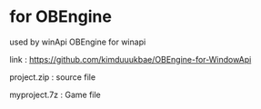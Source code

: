 # for OBEngine  

used by winApi OBEngine for winapi 

link : https://github.com/kimduuukbae/OBEngine-for-WindowApi


project.zip : source file

myproject.7z : Game file
